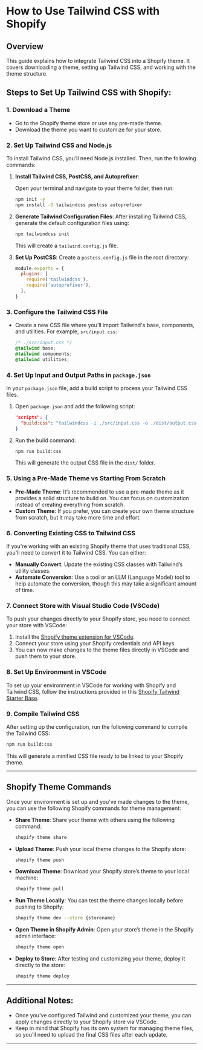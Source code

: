 
# How to Use Tailwind CSS with Shopify

## Overview
This guide explains how to integrate Tailwind CSS into a Shopify theme. It covers downloading a theme, setting up Tailwind CSS, and working with the theme structure.

## Steps to Set Up Tailwind CSS with Shopify:

### 1. Download a Theme
- Go to the Shopify theme store or use any pre-made theme.
- Download the theme you want to customize for your store.

### 2. Set Up Tailwind CSS and Node.js
To install Tailwind CSS, you’ll need Node.js installed. Then, run the following commands:

1. **Install Tailwind CSS, PostCSS, and Autoprefixer**:

   Open your terminal and navigate to your theme folder, then run:
   ```bash
   npm init -y
   npm install -D tailwindcss postcss autoprefixer
   ```

2. **Generate Tailwind Configuration Files**:
   After installing Tailwind CSS, generate the default configuration files using:
   ```bash
   npx tailwindcss init
   ```

   This will create a `tailwind.config.js` file.

3. **Set Up PostCSS**:
   Create a `postcss.config.js` file in the root directory:
   ```js
   module.exports = {
     plugins: [
       require('tailwindcss'),
       require('autoprefixer'),
     ],
   }
   ```

### 3. Configure the Tailwind CSS File
- Create a new CSS file where you’ll import Tailwind's base, components, and utilities. For example, `src/input.css`:
  ```css
  /* ./src/input.css */
  @tailwind base;
  @tailwind components;
  @tailwind utilities;
  ```

### 4. Set Up Input and Output Paths in `package.json`
In your `package.json` file, add a build script to process your Tailwind CSS files.

1. Open `package.json` and add the following script:
   ```json
   "scripts": {
     "build:css": "tailwindcss -i ./src/input.css -o ./dist/output.css --watch"
   }
   ```

2. Run the build command:
   ```bash
   npm run build:css
   ```

   This will generate the output CSS file in the `dist/` folder.

### 5. Using a Pre-Made Theme vs Starting From Scratch
- **Pre-Made Theme**: It’s recommended to use a pre-made theme as it provides a solid structure to build on. You can focus on customization instead of creating everything from scratch.
- **Custom Theme**: If you prefer, you can create your own theme structure from scratch, but it may take more time and effort.

### 6. Converting Existing CSS to Tailwind CSS
If you're working with an existing Shopify theme that uses traditional CSS, you'll need to convert it to Tailwind CSS. You can either:

- **Manually Convert**: Update the existing CSS classes with Tailwind’s utility classes.
- **Automate Conversion**: Use a tool or an LLM (Language Model) tool to help automate the conversion, though this may take a significant amount of time.

### 7. Connect Store with Visual Studio Code (VSCode)
To push your changes directly to your Shopify store, you need to connect your store with VSCode:

1. Install the [Shopify theme extension for VSCode](https://marketplace.visualstudio.com/items?itemName=shopify.shopify-theme).
2. Connect your store using your Shopify credentials and API keys.
3. You can now make changes to the theme files directly in VSCode and push them to your store.

### 8. Set Up Environment in VSCode
To set up your environment in VSCode for working with Shopify and Tailwind CSS, follow the instructions provided in this [Shopify Tailwind Starter Base](https://github.com/ujjwalintel/shopify-tailwind-starter-base).

### 9. Compile Tailwind CSS
After setting up the configuration, run the following command to compile the Tailwind CSS:
```bash
npm run build:css
```
This will generate a minified CSS file ready to be linked to your Shopify theme.

---

## Shopify Theme Commands

Once your environment is set up and you've made changes to the theme, you can use the following Shopify commands for theme management:

- **Share Theme**: Share your theme with others using the following command:
  ```bash
  shopify theme share
  ```

- **Upload Theme**: Push your local theme changes to the Shopify store:
  ```bash
  shopify theme push
  ```

- **Download Theme**: Download your Shopify store’s theme to your local machine:
  ```bash
  shopify theme pull
  ```

- **Run Theme Locally**: You can test the theme changes locally before pushing to Shopify:
  
   ```bash
  shopify theme dev --store {storename}
   ```

- **Open Theme in Shopify Admin**: Open your store’s theme in the Shopify admin interface:
  ```bash
  shopify theme open
  ```

- **Deploy to Store**: After testing and customizing your theme, deploy it directly to the store:
  ```bash
  shopify theme deploy
  ```

---

## Additional Notes:
- Once you've configured Tailwind and customized your theme, you can apply changes directly to your Shopify store via VSCode.
- Keep in mind that Shopify has its own system for managing theme files, so you’ll need to upload the final CSS files after each update.

---

